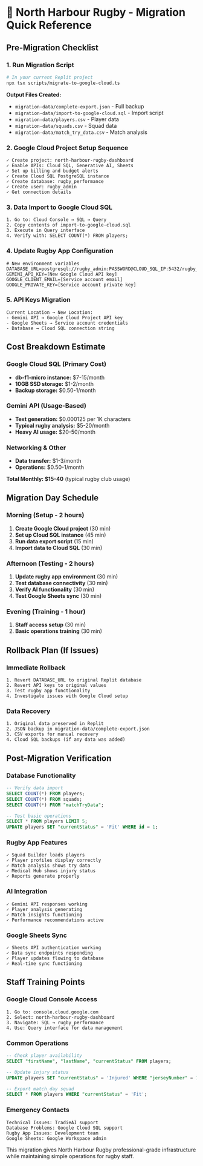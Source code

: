 # 🏉 North Harbour Rugby - Migration Quick Reference

## **Pre-Migration Checklist**

### **1. Run Migration Script**
```bash
# In your current Replit project
npx tsx scripts/migrate-to-google-cloud.ts
```

**Output Files Created:**
- `migration-data/complete-export.json` - Full backup
- `migration-data/import-to-google-cloud.sql` - Import script
- `migration-data/players.csv` - Player data
- `migration-data/squads.csv` - Squad data  
- `migration-data/match_try_data.csv` - Match analysis

### **2. Google Cloud Project Setup Sequence**
```
✓ Create project: north-harbour-rugby-dashboard
✓ Enable APIs: Cloud SQL, Generative AI, Sheets
✓ Set up billing and budget alerts
✓ Create Cloud SQL PostgreSQL instance
✓ Create database: rugby_performance
✓ Create user: rugby_admin
✓ Get connection details
```

### **3. Data Import to Google Cloud SQL**
```
1. Go to: Cloud Console → SQL → Query
2. Copy contents of import-to-google-cloud.sql
3. Execute in Query interface
4. Verify with: SELECT COUNT(*) FROM players;
```

### **4. Update Rugby App Configuration**
```env
# New environment variables
DATABASE_URL=postgresql://rugby_admin:PASSWORD@CLOUD_SQL_IP:5432/rugby_performance
GEMINI_API_KEY=[New Google Cloud API key]
GOOGLE_CLIENT_EMAIL=[Service account email]
GOOGLE_PRIVATE_KEY=[Service account private key]
```

### **5. API Keys Migration**
```
Current Location → New Location:
- Gemini API → Google Cloud Project API key
- Google Sheets → Service account credentials
- Database → Cloud SQL connection string
```

## **Cost Breakdown Estimate**

### **Google Cloud SQL (Primary Cost)**
- **db-f1-micro instance:** $7-15/month
- **10GB SSD storage:** $1-2/month
- **Backup storage:** $0.50-1/month

### **Gemini API (Usage-Based)**
- **Text generation:** $0.000125 per 1K characters
- **Typical rugby analysis:** $5-20/month
- **Heavy AI usage:** $20-50/month

### **Networking & Other**
- **Data transfer:** $1-3/month
- **Operations:** $0.50-1/month

**Total Monthly: $15-40** (typical rugby club usage)

## **Migration Day Schedule**

### **Morning (Setup - 2 hours)**
1. **Create Google Cloud project** (30 min)
2. **Set up Cloud SQL instance** (45 min)
3. **Run data export script** (15 min)
4. **Import data to Cloud SQL** (30 min)

### **Afternoon (Testing - 2 hours)**
1. **Update rugby app environment** (30 min)
2. **Test database connectivity** (30 min)
3. **Verify AI functionality** (30 min)
4. **Test Google Sheets sync** (30 min)

### **Evening (Training - 1 hour)**
1. **Staff access setup** (30 min)
2. **Basic operations training** (30 min)

## **Rollback Plan (If Issues)**

### **Immediate Rollback**
```
1. Revert DATABASE_URL to original Replit database
2. Revert API keys to original values
3. Test rugby app functionality
4. Investigate issues with Google Cloud setup
```

### **Data Recovery**
```
1. Original data preserved in Replit
2. JSON backup in migration-data/complete-export.json
3. CSV exports for manual recovery
4. Cloud SQL backups (if any data was added)
```

## **Post-Migration Verification**

### **Database Functionality**
```sql
-- Verify data import
SELECT COUNT(*) FROM players;
SELECT COUNT(*) FROM squads;
SELECT COUNT(*) FROM "matchTryData";

-- Test basic operations
SELECT * FROM players LIMIT 5;
UPDATE players SET "currentStatus" = 'Fit' WHERE id = 1;
```

### **Rugby App Features**
```
✓ Squad Builder loads players
✓ Player profiles display correctly
✓ Match analysis shows try data
✓ Medical Hub shows injury status
✓ Reports generate properly
```

### **AI Integration**
```
✓ Gemini API responses working
✓ Player analysis generating
✓ Match insights functioning
✓ Performance recommendations active
```

### **Google Sheets Sync**
```
✓ Sheets API authentication working
✓ Data sync endpoints responding
✓ Player updates flowing to database
✓ Real-time sync functioning
```

## **Staff Training Points**

### **Google Cloud Console Access**
```
1. Go to: console.cloud.google.com
2. Select: north-harbour-rugby-dashboard
3. Navigate: SQL → rugby_performance
4. Use: Query interface for data management
```

### **Common Operations**
```sql
-- Check player availability
SELECT "firstName", "lastName", "currentStatus" FROM players;

-- Update injury status
UPDATE players SET "currentStatus" = 'Injured' WHERE "jerseyNumber" = 7;

-- Export match day squad
SELECT * FROM players WHERE "currentStatus" = 'Fit';
```

### **Emergency Contacts**
```
Technical Issues: TradieAI support
Database Problems: Google Cloud SQL support
Rugby App Issues: Development team
Google Sheets: Google Workspace admin
```

This migration gives North Harbour Rugby professional-grade infrastructure while maintaining simple operations for rugby staff.